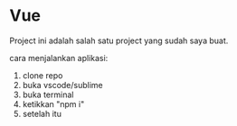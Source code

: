 # Vue

Project ini adalah salah satu project yang sudah saya buat.

cara menjalankan aplikasi:
1. clone repo
2. buka vscode/sublime
3. buka terminal
4. ketikkan "npm i"
5. setelah itu 
